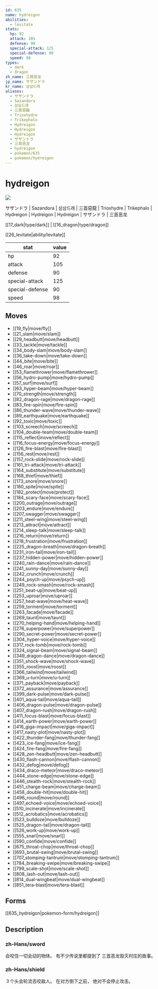 ```yaml
---
id: 635
name: hydreigon
abilities:
  - levitate
stats:
  hp: 92
  attack: 105
  defense: 90
  special-attack: 125
  special-defense: 90
  speed: 98
types:
  - dark
  - dragon
zh_name: 三首恶龙
jp_name: サザンドラ
kr_name: 삼삼드래
aliases:
  - サザンドラ
  - Sazandora
  - 삼삼드래
  - 三首惡龍
  - Trioxhydre
  - Trikephalo
  - Hydreigon
  - Hydreigon
  - Hydreigon
  - サザンドラ
  - 三首恶龙
  - hydreigon
  - pokemon/635
  - pokemon/hydreigon
---
```

# hydreigon

![](https://raw.githubusercontent.com/PokeAPI/sprites/master/sprites/pokemon/635.png)

サザンドラ | Sazandora | 삼삼드래 | 三首惡龍 | Trioxhydre | Trikephalo | Hydreigon | Hydreigon | Hydreigon | サザンドラ | 三首恶龙

[[17_dark|type/dark]] | [[16_dragon|type/dragon]]

[[26_levitate|ability/levitate]]

|stat|value|
|---|---|
|hp|92|
|attack|105|
|defense|90|
|special-attack|125|
|special-defense|90|
|speed|98|


## Moves

- [[19_fly|move/fly]]
- [[21_slam|move/slam]]
- [[29_headbutt|move/headbutt]]
- [[33_tackle|move/tackle]]
- [[34_body-slam|move/body-slam]]
- [[36_take-down|move/take-down]]
- [[44_bite|move/bite]]
- [[46_roar|move/roar]]
- [[53_flamethrower|move/flamethrower]]
- [[56_hydro-pump|move/hydro-pump]]
- [[57_surf|move/surf]]
- [[63_hyper-beam|move/hyper-beam]]
- [[70_strength|move/strength]]
- [[82_dragon-rage|move/dragon-rage]]
- [[83_fire-spin|move/fire-spin]]
- [[86_thunder-wave|move/thunder-wave]]
- [[89_earthquake|move/earthquake]]
- [[92_toxic|move/toxic]]
- [[103_screech|move/screech]]
- [[104_double-team|move/double-team]]
- [[115_reflect|move/reflect]]
- [[116_focus-energy|move/focus-energy]]
- [[126_fire-blast|move/fire-blast]]
- [[156_rest|move/rest]]
- [[157_rock-slide|move/rock-slide]]
- [[161_tri-attack|move/tri-attack]]
- [[164_substitute|move/substitute]]
- [[168_thief|move/thief]]
- [[173_snore|move/snore]]
- [[180_spite|move/spite]]
- [[182_protect|move/protect]]
- [[184_scary-face|move/scary-face]]
- [[200_outrage|move/outrage]]
- [[203_endure|move/endure]]
- [[207_swagger|move/swagger]]
- [[211_steel-wing|move/steel-wing]]
- [[213_attract|move/attract]]
- [[214_sleep-talk|move/sleep-talk]]
- [[216_return|move/return]]
- [[218_frustration|move/frustration]]
- [[225_dragon-breath|move/dragon-breath]]
- [[231_iron-tail|move/iron-tail]]
- [[237_hidden-power|move/hidden-power]]
- [[240_rain-dance|move/rain-dance]]
- [[241_sunny-day|move/sunny-day]]
- [[242_crunch|move/crunch]]
- [[244_psych-up|move/psych-up]]
- [[249_rock-smash|move/rock-smash]]
- [[251_beat-up|move/beat-up]]
- [[253_uproar|move/uproar]]
- [[257_heat-wave|move/heat-wave]]
- [[259_torment|move/torment]]
- [[263_facade|move/facade]]
- [[269_taunt|move/taunt]]
- [[270_helping-hand|move/helping-hand]]
- [[276_superpower|move/superpower]]
- [[290_secret-power|move/secret-power]]
- [[304_hyper-voice|move/hyper-voice]]
- [[317_rock-tomb|move/rock-tomb]]
- [[324_signal-beam|move/signal-beam]]
- [[349_dragon-dance|move/dragon-dance]]
- [[351_shock-wave|move/shock-wave]]
- [[355_roost|move/roost]]
- [[366_tailwind|move/tailwind]]
- [[369_u-turn|move/u-turn]]
- [[371_payback|move/payback]]
- [[372_assurance|move/assurance]]
- [[399_dark-pulse|move/dark-pulse]]
- [[401_aqua-tail|move/aqua-tail]]
- [[406_dragon-pulse|move/dragon-pulse]]
- [[407_dragon-rush|move/dragon-rush]]
- [[411_focus-blast|move/focus-blast]]
- [[414_earth-power|move/earth-power]]
- [[416_giga-impact|move/giga-impact]]
- [[417_nasty-plot|move/nasty-plot]]
- [[422_thunder-fang|move/thunder-fang]]
- [[423_ice-fang|move/ice-fang]]
- [[424_fire-fang|move/fire-fang]]
- [[428_zen-headbutt|move/zen-headbutt]]
- [[430_flash-cannon|move/flash-cannon]]
- [[432_defog|move/defog]]
- [[434_draco-meteor|move/draco-meteor]]
- [[444_stone-edge|move/stone-edge]]
- [[446_stealth-rock|move/stealth-rock]]
- [[451_charge-beam|move/charge-beam]]
- [[458_double-hit|move/double-hit]]
- [[496_round|move/round]]
- [[497_echoed-voice|move/echoed-voice]]
- [[510_incinerate|move/incinerate]]
- [[512_acrobatics|move/acrobatics]]
- [[523_bulldoze|move/bulldoze]]
- [[525_dragon-tail|move/dragon-tail]]
- [[526_work-up|move/work-up]]
- [[555_snarl|move/snarl]]
- [[590_confide|move/confide]]
- [[675_throat-chop|move/throat-chop]]
- [[693_brutal-swing|move/brutal-swing]]
- [[707_stomping-tantrum|move/stomping-tantrum]]
- [[784_breaking-swipe|move/breaking-swipe]]
- [[799_scale-shot|move/scale-shot]]
- [[808_lash-out|move/lash-out]]
- [[814_dual-wingbeat|move/dual-wingbeat]]
- [[851_tera-blast|move/tera-blast]]

## Forms



[[635_hydreigon|pokemon-form/hydreigon]]

## Description

### zh-Hans/sword

会咬住一切会动的物体。
有不少传说里都提到了
三首恶龙毁灭村庄的故事。

### zh-Hans/shield

３个头会轮流去咬敌人。
在对方倒下之前，
绝对不会停止攻击。

